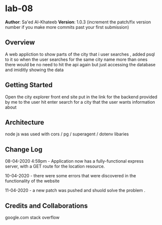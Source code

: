# lab-08

**Author**: Sa'ed Al-Khateeb
**Version**: 1.0.3 (increment the patch/fix version number if you make more commits past your first submission)

## Overview
<!-- Provide a high level overview of what this application is and why you are building it, beyond the fact that it's an assignment for this class. (i.e. What's your problem domain?) -->
A web appliction to show parts of the city that i user searches , added psql to it so when the user searches for the same city name more than ones there would be no need to hit the api again but just accessing the database and imiditly showing the data

## Getting Started
Open the city explorer front end site 
put in the link for the backend provided by me to the user 
hit enter 
search for a city that the user wants information about
## Architecture
node js was used 
with cors / pg / superagent / dotenv libaries 


## Change Log
08-04-2020 4:59pm - Application now has a fully-functional express server, with a GET route for the location resource.

10-04-2020 - there were some errors that were discovered in the functionality of the website 

11-04-2020 - a new patch was pushed and shuold solve the problem .
## Credits and Collaborations
google.com
stack overflow 
